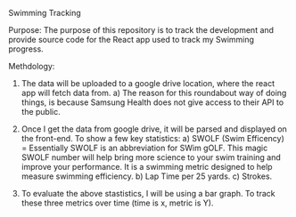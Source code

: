 Swimming Tracking


Purpose:
The purpose of this repository is to track the development and provide source code for the React app used to track my Swimming progress.


Methdology:
1) The data will be uploaded to a google drive location, where the react app will fetch data from.
  a) The reason for this roundabout way of doing things, is because Samsung Health does not give access to their API to the public.
2) Once I get the data from google drive, it will be parsed and displayed on the front-end. To show a few key statistics:
  a) SWOLF (Swim Efficency) = Essentially SWOLF is an abbreviation for SWim gOLF.  This magic SWOLF number will help bring more science to your swim    training and improve your performance.  It is a swimming metric designed to help measure swimming efficiency.
  b) Lap Time per 25 yards.
  c) Strokes.

3) To evaluate the above stastistics, I will be using a bar graph. To track these three metrics over time (time is x, metric is Y).


